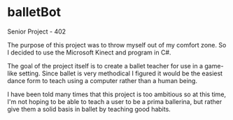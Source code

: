 balletBot
=========

Senior Project - 402

The purpose of this project was to throw myself out of my comfort zone. So I decided to use the
Microsoft Kinect and program in C#.

The goal of the project itself is to create a ballet teacher for use in a game-like setting. Since
ballet is very methodical I figured it would be the easiest dance form to teach using a computer
rather than a human being.

I have been told many times that this project is too ambitious so at this time, I'm not hoping to
be able to teach a user to be a prima ballerina, but rather give them a solid basis in ballet
by teaching good habits.